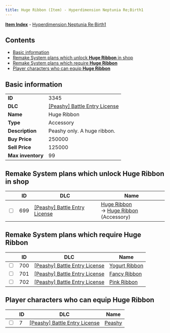```yaml
---
title: Huge Ribbon (Item) - Hyperdimension Neptunia Re;Birth1
---
```


[**Item Index**](/neptunia/rb1/item/index.html) - [Hyperdimension Neptunia Re;Birth1](/neptunia/rb1)

## Contents

- [Basic information](#basic-information)
- [Remake System plans which unlock **Huge Ribbon** in shop](#remake-system-plans-which-unlock-huge-ribbon-in-shop)
- [Remake System plans which require **Huge Ribbon**](#remake-system-plans-which-require-huge-ribbon)
- [Player characters who can equip **Huge Ribbon**](#player-characters-who-can-equip-huge-ribbon)

## Basic information

|   |   |
| -- | -- |
| **ID** | 3345 |
| **DLC** | [[Peashy] Battle Entry License](/neptunia/rb1/dlc/8-peashy.html) |
| **Name** | Huge Ribbon |
| **Type** | Accessory |
| **Description** | Peashy only. A huge ribbon. |
| **Buy Price** | 250000 |
| **Sell Price** | 125000 |
| **Max inventory** | 99 |


## Remake System plans which unlock **Huge Ribbon** in shop

|    | ID | DLC | Name |
| -- | -- | --- | ---- |
| <input type="checkbox" id="rb1-remake-8-699" class="trackbox" /> | 699 | [[Peashy] Battle Entry License](/neptunia/rb1/dlc/8-peashy.html) | [Huge Ribbon](/neptunia/rb1/remake/8-699-huge-ribbon.html)<br /> → [Huge Ribbon](/neptunia/rb1/item/8-3345-huge-ribbon.html) (Accessory) |


## Remake System plans which require **Huge Ribbon**

|    | ID | DLC | Name |
| -- | -- | --- | ---- |
| <input type="checkbox" id="rb1-quest-8-700" class="trackbox" /> | 700 | [[Peashy] Battle Entry License](/neptunia/rb1/dlc/8-peashy.html) | [Yogurt Ribbon](/neptunia/rb1/quest/8-700-yogurt-ribbon.html) |
| <input type="checkbox" id="rb1-quest-8-701" class="trackbox" /> | 701 | [[Peashy] Battle Entry License](/neptunia/rb1/dlc/8-peashy.html) | [Fancy Ribbon](/neptunia/rb1/quest/8-701-fancy-ribbon.html) |
| <input type="checkbox" id="rb1-quest-8-702" class="trackbox" /> | 702 | [[Peashy] Battle Entry License](/neptunia/rb1/dlc/8-peashy.html) | [Pink Ribbon](/neptunia/rb1/quest/8-702-pink-ribbon.html) |


## Player characters who can equip **Huge Ribbon**

|    | ID | DLC | Name |
| -- | -- | --- | ---- |
| <input type="checkbox" id="rb1-player-8-7" class="trackbox" /> | 7 | [[Peashy] Battle Entry License](/neptunia/rb1/dlc/8-peashy.html) | [Peashy](/neptunia/rb1/player/8-7-peashy.html) |
